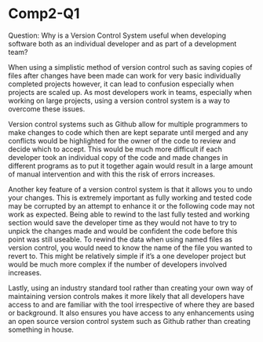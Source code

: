 # Comp2-Q1
Question: Why is a Version Control System useful when developing software both as an individual developer and as part of a development team?

When using a simplistic method of version control such as saving copies of files after changes have been made can work for very basic individually completed projects however, it can lead to confusion especially when projects are scaled up. As most developers work in teams, especially when working on large projects, using a version control system is a way to overcome these issues.

Version control systems such as Github allow for multiple programmers to make changes to code which then are kept separate until merged and any conflicts would be highlighted for the owner of the code to review and decide which to accept. This would be much more difficult if each developer took an individual copy of the code and made changes in different programs as to put it together again would result in a large amount of manual intervention and with this the risk of errors increases. 

Another key feature of a version control system is that it allows you to undo your changes. This is extremely important as fully working and tested code may be corrupted by an attempt to enhance it or the following code may not work as expected. Being able to rewind to the last fully tested and working section would save the developer time as they would not have to try to unpick the changes made and would be confident the code before this point was still useable.  To rewind the data when using named files as version control, you would need to know the name of the file you wanted to revert to. This might be relatively simple if it’s a one developer project but would be much more complex if the number of developers involved increases. 

Lastly, using an industry standard tool rather than creating your own way of maintaining version controls makes it more likely that all developers have access to and are familiar with the tool irrespective of where they are based or background. It also ensures you have access to any enhancements using an open source version control system such as Github rather than creating something in house. 
